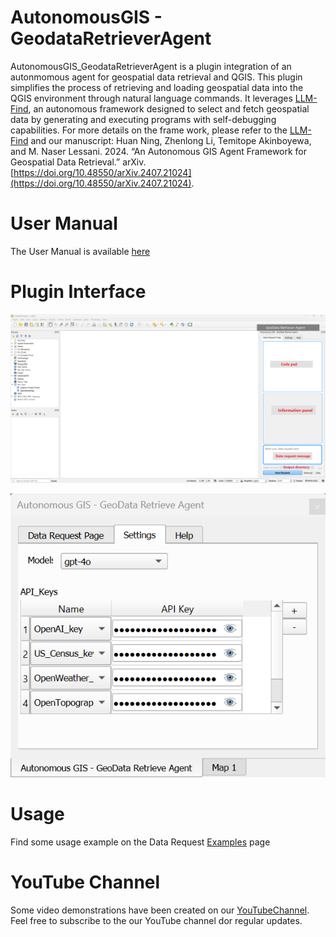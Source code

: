 # AutonomousGIS - GeodataRetrieverAgent
AutonomousGIS_GeodataRetrieverAgent is a plugin integration of an autonmomous agent for geospatial data retrieval and QGIS. This plugin simplifies the process of retrieving and loading geospatial data into the QGIS environment through natural language commands. It leverages [LLM-Find](https://github.com/gladcolor/LLM-Find), an autonomous framework designed to select and fetch geospatial data by generating and executing programs with self-debugging capabilities. For more details on the frame work, please refer to the [LLM-Find](https://github.com/gladcolor/LLM-Find) and our manuscript: Huan Ning, Zhenlong Li, Temitope Akinboyewa, and M. Naser Lessani. 2024. “An Autonomous GIS Agent Framework for Geospatial Data Retrieval.” arXiv. [https://doi.org/10.48550/arXiv.2407.21024](https://doi.org/10.48550/arXiv.2407.21024). 

# User Manual
The User Manual is available [here](https://github.com/Teakinboyewa/AutonomousGIS_GeodataRetrieverAgent/blob/master/User_manual.md)

# Plugin Interface

![Plugin Interface.png](Docs%2FPlugin%20Interface.png)

![Settings.png](Docs%2FPluginSetting.png)

# Usage
Find some usage example on the Data Request [Examples](https://github.com/Teakinboyewa/AutonomousGIS_GeodataRetrieverAgent/blob/master/Data%20request%20examples.md) page

# YouTube Channel
Some video demonstrations have been created on our [YouTubeChannel](). Feel free to subscribe to the our YouTube channel dor regular updates.
